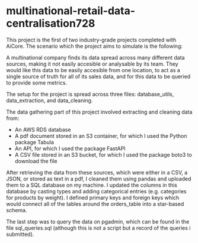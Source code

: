 # multinational-retail-data-centralisation728

This project is the first of two industry-grade projects completed with AiCore. The scenario which the project aims to simulate is the following:

A multinational company finds its data spread across many different data sources, making it not easily accesible or analysable by its team. They would like this data to be easily accesible from one location, to act as a single source of truth for all of its sales data, and for this data to be queried to provide some metrics.

The setup for the project is spread across three files: database_utils, data_extraction, and data_cleaning.

The data gathering part of this project involved extracting and cleaning data from:
- An AWS RDS database
- A pdf document stored in an S3 container, for which I used the Python package Tabula
- An API, for which I used the package FastAPI
- A CSV file stored in an S3 bucket, for which I used the package boto3 to download the file

After retrieving the data from these sources, which were either in a CSV, a JSON, or stored as text in a pdf, I cleaned them using pandas and uploaded them to a SQL database on my machine. I updated the columns in this database by casting types and adding categorical entries (e.g. categories for products by weight). I defined primary keys and foreign keys which would connect all of the tables around the orders_table into a star-based schema.

The last step was to query the data on pgadmin, which can be found in the file sql_queries.sql (although this is not a script but a record of the queries i submitted).
